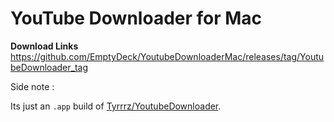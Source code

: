# YouTube Downloader for Mac

**Download Links**
https://github.com/EmptyDeck/YoutubeDownloaderMac/releases/tag/YoutubeDownloader_tag

Side note :

Its just an `.app` build of [Tyrrrz/YoutubeDownloader](https://github.com/Tyrrrz/YoutubeDownloader).
